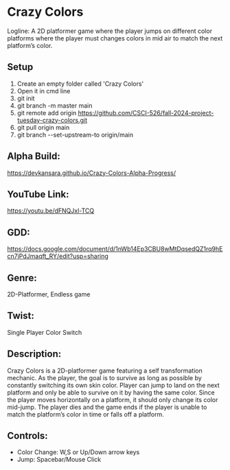 
# Crazy Colors

Logline: A 2D platformer game where the player jumps on different color platforms where the player must changes colors in mid air to match the next platform’s color.

## Setup

1. Create an empty folder called 'Crazy Colors'
2. Open it in cmd line
3. git init
4. git branch -m master main
5. git remote add origin https://github.com/CSCI-526/fall-2024-project-tuesday-crazy-colors.git
6. git pull origin main
7. git branch --set-upstream-to origin/main


## Alpha Build:
https://devkansara.github.io/Crazy-Colors-Alpha-Progress/

## YouTube Link:
https://youtu.be/dFNQJxl-TCQ

## GDD: 
https://docs.google.com/document/d/1nWb14Ep3CBU8wMtDqsedQZ1rq9hEcn7jPdJmaqft_RY/edit?usp=sharing

## Genre: 
2D-Platformer, Endless game

## Twist:  
Single Player Color Switch

## Description:
Crazy Colors is a 2D-platformer game featuring a self transformation mechanic. As the player, the goal is to survive as long as possible by constantly switching its own skin color. Player can jump to land on the next platform and only be able to survive on it by having the same color. Since the player moves horizontally on a platform, it should only change its color mid-jump. The player dies and the game ends if the player is unable to match the platform’s color in time or falls off a platform.

## Controls:
- Color Change: W,S or Up/Down arrow keys
- Jump: Spacebar/Mouse Click
